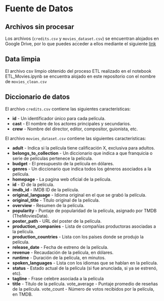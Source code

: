 # Fuente de Datos

## Archivos sin procesar

Los archivos (```credits.csv``` y ```movies_dataset.csv```) se encuentran alojados en Google Drive, por lo que puedes acceder a ellos mediante el siguiente [link](https://drive.google.com/drive/folders/1uYpitLzf2ZTTltMB8LuqmZY8ctHLLIaV?usp=sharing)

## Data limpia

El archivo csv limpio obtenido del proceso ETL realizado en el notebook ETL_Movies.ipynb se encuentra alojado en este repositorio con el nombre de ```movies_clean.csv```

## Diccionario de datos

El archivo ```credits.csv``` contiene las siguientes características:

* **id** - Un identificador único para cada película.
* **cast** - El nombre de los actores principales y secundarios.
* **crew** - Nombre del director, editor, compositor, guionista, etc.

El archivo ```movies_dataset.csv``` contiene las siguientes características:

* **adult** - Indica si la película tiene calificación X, exclusiva para adultos.
* **belongs_to_collection** - Un diccionario que indica a que franquicia o serie de películas pertenece la película.
* **budget** - El presupuesto de la película en dólares.
* **genres** - Un diccionario que indica todos los géneros asociados a la película.
* **homepage** - La pagina web oficial de la película.
* **id** - ID de la película.
* **imdb_id** - IMDB ID de la película.
* **original_language** - Idioma original en el que se grabó la película.
* **original_title** - Titulo original de la película.
* **overview** - Resumen de la película.
* **popularity** - Puntaje de popularidad de la película, asignado por TMDB (TheMoviesData).
* **poster_path** - URL del poster de la película.
* **production_companies** - Lista de compañías productoras asociadas a la película.
* **production_countries** - Lista con los países donde se produjo la película.
* **release_date** - Fecha de estreno de la película.
* **revenue** - Recaudación de la película, en dólares.
* **runtime** - Duración de la película, en minutos.
* **spoken_languages** - Lista con los idiomas que se hablan en la película.
* **status** - Estado actual de la película (si fue anunciada, si ya se estrenó, etc).
* **tagline** - Frase celebre asociada a la película
* **title** - Título de la película.
vote_average - Puntaje promedio de reseñas de la película.
vote_count - Número de votos recibidos por la película, en TMDB.
